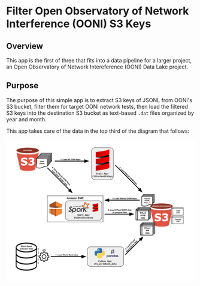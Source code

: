 # Filter Open Observatory of Network Interference (OONI) S3 Keys 

## Overview

This app is the first of three that fits into a data pipeline for a larger project, an Open Observatory of Network Intereference (OONI) Data Lake project. 

## Purpose

The purpose of this simple app is to extract S3 keys of JSONL from OONI's S3 bucket, filter them for target OONI network tests, then load the filtered S3 keys into the destination S3 bucket as text-based `.dat` files organized by year and month.

This app takes care of the data in the top third of the diagram that follows:

![captsone project architecture](img/UdacityCapstoneProject.svg "capstone project architecture")

